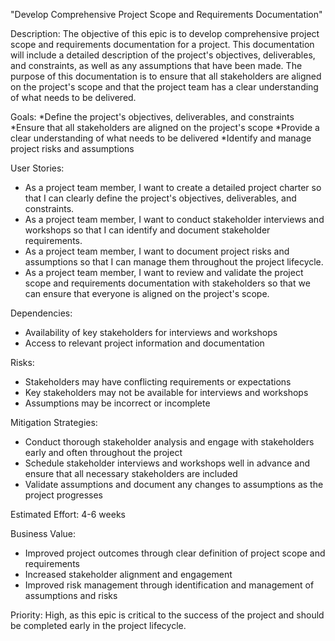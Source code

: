 "Develop Comprehensive Project Scope and Requirements Documentation"

Description: The objective of this epic is to develop comprehensive project scope and requirements documentation for a project. This documentation will include a detailed description of the project's objectives, deliverables, and constraints, as well as any assumptions that have been made. The purpose of this documentation is to ensure that all stakeholders are aligned on the project's scope and that the project team has a clear understanding of what needs to be delivered.

Goals:
*Define the project's objectives, deliverables, and constraints
*Ensure that all stakeholders are aligned on the project's scope
*Provide a clear understanding of what needs to be delivered
*Identify and manage project risks and assumptions

User Stories:
* As a project team member, I want to create a detailed project charter so that I can clearly define the project's objectives, deliverables, and constraints.
* As a project team member, I want to conduct stakeholder interviews and workshops so that I can identify and document stakeholder requirements.
* As a project team member, I want to document project risks and assumptions so that I can manage them throughout the project lifecycle.
* As a project team member, I want to review and validate the project scope and requirements documentation with stakeholders so that we can ensure that everyone is aligned on the project's scope.

Dependencies:
* Availability of key stakeholders for interviews and workshops
* Access to relevant project information and documentation

Risks:
* Stakeholders may have conflicting requirements or expectations
* Key stakeholders may not be available for interviews and workshops
* Assumptions may be incorrect or incomplete

Mitigation Strategies:
* Conduct thorough stakeholder analysis and engage with stakeholders early and often throughout the project
* Schedule stakeholder interviews and workshops well in advance and ensure that all necessary stakeholders are included
* Validate assumptions and document any changes to assumptions as the project progresses

Estimated Effort: 4-6 weeks

Business Value:
* Improved project outcomes through clear definition of project scope and requirements
* Increased stakeholder alignment and engagement
* Improved risk management through identification and management of assumptions and risks

Priority: High, as this epic is critical to the success of the project and should be completed early in the project lifecycle.